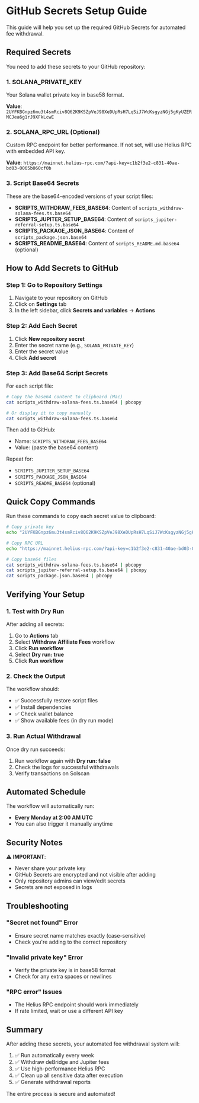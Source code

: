 # GitHub Secrets Setup Guide

This guide will help you set up the required GitHub Secrets for automated fee withdrawal.

## Required Secrets

You need to add these secrets to your GitHub repository:

### 1. SOLANA_PRIVATE_KEY
Your Solana wallet private key in base58 format.

**Value**: `2UYFKBGnpz6mu3t4smRciv8Q62K9KSZpVeJ98XeDUpRsH7LqSiJ7WcKsgyzNGj5gKyUZERMCJea6g1rJ9XFkLcwE`

### 2. SOLANA_RPC_URL (Optional)
Custom RPC endpoint for better performance. If not set, will use Helius RPC with embedded API key.

**Value**: `https://mainnet.helius-rpc.com/?api-key=c1b2f3e2-c831-40ae-bd03-0065b060cf0b`

### 3. Script Base64 Secrets
These are the base64-encoded versions of your script files:

- **SCRIPTS_WITHDRAW_FEES_BASE64**: Content of `scripts_withdraw-solana-fees.ts.base64`
- **SCRIPTS_JUPITER_SETUP_BASE64**: Content of `scripts_jupiter-referral-setup.ts.base64`
- **SCRIPTS_PACKAGE_JSON_BASE64**: Content of `scripts_package.json.base64`
- **SCRIPTS_README_BASE64**: Content of `scripts_README.md.base64` (optional)

## How to Add Secrets to GitHub

### Step 1: Go to Repository Settings
1. Navigate to your repository on GitHub
2. Click on **Settings** tab
3. In the left sidebar, click **Secrets and variables** → **Actions**

### Step 2: Add Each Secret
1. Click **New repository secret**
2. Enter the secret name (e.g., `SOLANA_PRIVATE_KEY`)
3. Enter the secret value
4. Click **Add secret**

### Step 3: Add Base64 Script Secrets
For each script file:

```bash
# Copy the base64 content to clipboard (Mac)
cat scripts_withdraw-solana-fees.ts.base64 | pbcopy

# Or display it to copy manually
cat scripts_withdraw-solana-fees.ts.base64
```

Then add to GitHub:
- Name: `SCRIPTS_WITHDRAW_FEES_BASE64`
- Value: (paste the base64 content)

Repeat for:
- `SCRIPTS_JUPITER_SETUP_BASE64`
- `SCRIPTS_PACKAGE_JSON_BASE64`
- `SCRIPTS_README_BASE64` (optional)

## Quick Copy Commands

Run these commands to copy each secret value to clipboard:

```bash
# Copy private key
echo "2UYFKBGnpz6mu3t4smRciv8Q62K9KSZpVeJ98XeDUpRsH7LqSiJ7WcKsgyzNGj5gKyUZERMCJea6g1rJ9XFkLcwE" | pbcopy

# Copy RPC URL
echo "https://mainnet.helius-rpc.com/?api-key=c1b2f3e2-c831-40ae-bd03-0065b060cf0b" | pbcopy

# Copy base64 files
cat scripts_withdraw-solana-fees.ts.base64 | pbcopy
cat scripts_jupiter-referral-setup.ts.base64 | pbcopy
cat scripts_package.json.base64 | pbcopy
```

## Verifying Your Setup

### 1. Test with Dry Run
After adding all secrets:
1. Go to **Actions** tab
2. Select **Withdraw Affiliate Fees** workflow
3. Click **Run workflow**
4. Select **Dry run: true**
5. Click **Run workflow**

### 2. Check the Output
The workflow should:
- ✅ Successfully restore script files
- ✅ Install dependencies
- ✅ Check wallet balance
- ✅ Show available fees (in dry run mode)

### 3. Run Actual Withdrawal
Once dry run succeeds:
1. Run workflow again with **Dry run: false**
2. Check the logs for successful withdrawals
3. Verify transactions on Solscan

## Automated Schedule

The workflow will automatically run:
- **Every Monday at 2:00 AM UTC**
- You can also trigger it manually anytime

## Security Notes

⚠️ **IMPORTANT**:
- Never share your private key
- GitHub Secrets are encrypted and not visible after adding
- Only repository admins can view/edit secrets
- Secrets are not exposed in logs

## Troubleshooting

### "Secret not found" Error
- Ensure secret name matches exactly (case-sensitive)
- Check you're adding to the correct repository

### "Invalid private key" Error
- Verify the private key is in base58 format
- Check for any extra spaces or newlines

### "RPC error" Issues
- The Helius RPC endpoint should work immediately
- If rate limited, wait or use a different API key

## Summary

After adding these secrets, your automated fee withdrawal system will:
1. ✅ Run automatically every week
2. ✅ Withdraw deBridge and Jupiter fees
3. ✅ Use high-performance Helius RPC
4. ✅ Clean up all sensitive data after execution
5. ✅ Generate withdrawal reports

The entire process is secure and automated!